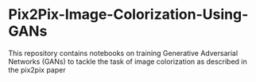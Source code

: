 # Pix2Pix-Image-Colorization-Using-GANs
This repository contains notebooks on training Generative Adversarial Networks (GANs) to tackle the task of image colorization as described in the pix2pix paper
